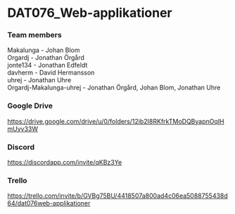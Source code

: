 # DAT076_Web-applikationer

### Team members
Makalunga - Johan Blom\
Orgardj - Jonathan Örgård\
jonte134 - Jonathan Edfeldt\
davherm - David Hermansson\
uhrej - Jonathan Uhre\
Orgardj-Makalunga-uhrej - Jonathan Örgård, Johan Blom, Jonathan Uhre


### Google Drive
https://drive.google.com/drive/u/0/folders/12ib2I8RKfrkTMoDQByapnOqIHmUyv33W


### Discord
https://discordapp.com/invite/qKBz3Ye


### Trello
https://trello.com/invite/b/GVBg75BU/4418507a800ad4c06ea5088755438d64/dat076web-applikationer
